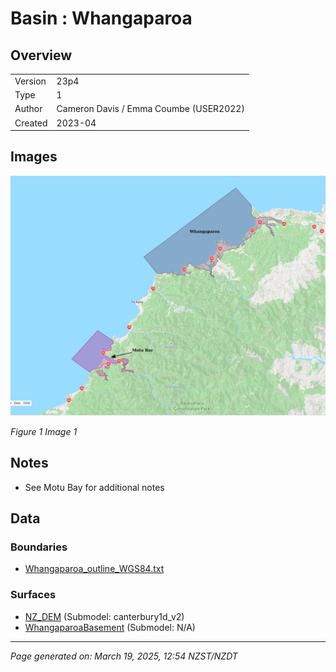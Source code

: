 # Basin : Whangaparoa

## Overview
|         |                     |
|---------|---------------------|
| Version | 23p4           |
| Type    | 1        |
| Author  | Cameron Davis / Emma Coumbe (USER2022)            |
| Created | 2023-04           |


## Images
![](../images/basins/motubay_whangaparoa.png)

*Figure 1 Image 1*


## Notes
- See Motu Bay for additional notes

## Data
### Boundaries
- [Whangaparoa_outline_WGS84.txt](../../velocity_modelling/Data/USER20_BASINS/Whangaparoa_outline_WGS84.txt)

### Surfaces
- [NZ_DEM](../../velocity_modelling/Data/DEM/NZ_DEM_HD.in) (Submodel: canterbury1d_v2)
- [WhangaparoaBasement](../../velocity_modelling/Data/USER20_BASINS/Whangaparoa_surface_WGS84.txt) (Submodel: N/A)

---
*Page generated on: March 19, 2025, 12:54 NZST/NZDT*
